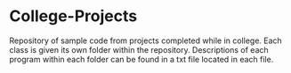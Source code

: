 # College-Projects
Repository of sample code from projects completed while in college. Each class is given its own folder within the repository. Descriptions of each program within each folder can be found in a txt file located in each file.
